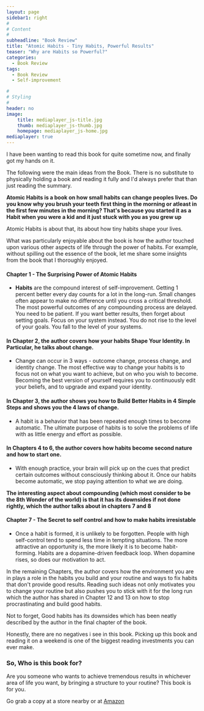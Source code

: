 ```yaml
---
layout: page
sidebar1: right
#
# Content
#
subheadline: "Book Review"
title: "Atomic Habits - Tiny Habits, Powerful Results"
teaser: "Why are Habits so Powerful?"
categories:
  - Book Review
tags:
  - Book Review
  - Self-improvement

#
# Styling
#
header: no
image:
    title: mediaplayer_js-title.jpg
    thumb: mediaplayer_js-thumb.jpg
    homepage: mediaplayer_js-home.jpg
mediaplayer: true
---
```

  
I have been wanting to read this book for quite sometime now, and finally got my hands on it. 

The following were the main ideas from the Book. There is no substitute to physically holding a book and reading it fully and I'd always prefer that than just reading the summary. 


**Atomic Habits is a book on how small habits can change peoples lives. Do you know why you brush your teeth first thing in the morning or atleast in the first few minutes in the morning? That's because you started it as a Habit when you were a kid and it just stuck with you as you grew up**

Atomic Habits is about that, its about how tiny habits shape your lives.

What was particularly enjoyable about the book is how the author touched upon various other aspects of life through the power of habits. For example, without spilling out the essence of the book, let me share some insights from the book that I thoroughly enjoyed. 


#### Chapter 1 - The Surprising Power of Atomic Habits

  - **Habits** are the compound interest of self-improvement. Getting 1 percent better every day counts for a lot in the long-run. Small changes often appear to make no difference until you cross a critical threshold. The most powerful outcomes of any compounding process are delayed. You need to be patient. If you want better results, then forget about setting goals. Focus on your system instead. You do not rise to the level of your goals. You fall to the level of your systems.


#### In Chapter 2, the author covers how your habits Shape Your Identity. In Particular, he talks about change.
  - Change can occur in 3 ways - outcome change, process change, and identity change. The most effective way to change your habits is to focus not on what you want to achieve, but on who you wish to become. Becoming the best version of yourself requires you to continuously edit your beliefs, and to upgrade and expand your identity.


#### In Chapter 3, the author shows you how to Build Better Habits in 4 Simple Steps and shows you the 4 laws of change. 

  - A habit is a behavior that has been repeated enough times to become automatic. The ultimate purpose of habits is to solve the problems of life with as little energy and effort as possible.


#### In Chapters 4 to 6, the author covers how habits become second nature and how to start one.

   - With enough practice, your brain will pick up on the cues that predict certain outcomes without consciously thinking about it. Once our habits become automatic, we stop paying attention to what we are doing.
  
  
  **The interesting aspect about compounding (which most consider to be the 8th Wonder of the world) is that it has its downsides if not done rightly, which the author talks about in chapters 7 and 8**
  
    
#### Chapter 7 - The Secret to self control and how to make habits irresistable

  - Once a habit is formed, it is unlikely to be forgotten. People with high self-control tend to spend less time in tempting situations. The more attractive an opportunity is, the more likely it is to become habit-forming. Habits are a dopamine-driven feedback loop. When dopamine rises, so does our motivation to act.


In the remaining Chapters, the author covers how the environment you are in plays a role in the habits you build and your routine and ways to fix habits that don't provide good results. Reading such ideas not only motivates you to change your routine but also pushes you to stick with it for the long run which the author has shared in Chapter 12 and 13 on how to stop procrastinating and build good habits. 

Not to forget, Good habits has its downsides which has been neatly described by the author in the final chapter of the book. 

Honestly, there are no negatives i see in this book. Picking up this book and reading it on a weekend is one of the biggest reading investments you can ever make.


### So, Who is this book for? 


Are you someone who wants to achieve tremendous results in whichever area of life you want, by bringing a structure to your routine? This book is for you. 

Go grab a copy at a store nearby or at [Amazon](https://www.amazon.com/Atomic-Habits-James-Clear/dp/1847941834/ref=tmm_pap_swatch_0?_encoding=UTF8&qid=1625644942&sr=8-1)
